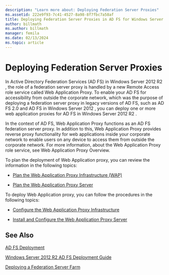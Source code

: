 ```yaml
---
description: "Learn more about: Deploying Federation Server Proxies"
ms.assetid: 222e9f93-7c41-4527-8a98-8f7fbc7a58af
title: Deploying Federation Server Proxies in AD FS for Windows Server 2012 R2
author: billmath
ms.author: billmath
manager: femila
ms.date: 02/13/2024
ms.topic: article
---
```


# Deploying Federation Server Proxies

In Active Directory Federation Services \(AD FS\) in  Windows Server 2012 R2 , the role of a federation server proxy is handled by a new Remote Access role service called Web Application Proxy. To enable your AD FS for accessibility from outside the corporate network, which was the purpose of deploying a federation server proxy in legacy versions of AD FS, such as AD FS 2.0 and AD FS in  Windows Server 2012 , you can deploy one or more web application proxies for AD FS in  Windows Server 2012 R2 .

In the context of AD FS, Web Application Proxy functions as an AD FS federation server proxy. In addition to this, Web Application Proxy provides reverse proxy functionality for web applications inside your corporate network to enable users on any device to access them from outside the corporate network. For more information, about the Web Application Proxy role service, see Web Application Proxy Overview.

To plan the deployment of Web Application proxy, you can review the information in the following topics:

-   [Plan the Web Application Proxy Infrastructure (WAP)](/previous-versions/orphan-topics/ws.11/dn383648(v=ws.11))

-   [Plan the Web Application Proxy Server](/previous-versions/orphan-topics/ws.11/dn383647(v=ws.11))

To deploy Web Application proxy, you can follow the procedures in the following topics:

-   [Configure the Web Application Proxy Infrastructure](/previous-versions/windows/it-pro/windows-server-2012-R2-and-2012/dn383644(v=ws.11))

-   [Install and Configure the Web Application Proxy Server](/previous-versions/windows/it-pro/windows-server-2012-R2-and-2012/dn383662(v=ws.11))


## See Also

[AD FS Deployment](../../ad-fs/AD-FS-Deployment.md)

[Windows Server 2012 R2 AD FS Deployment Guide](../../ad-fs/deployment/Windows-Server-2012-R2-AD-FS-Deployment-Guide.md)

[Deploying a Federation Server Farm](../../ad-fs/deployment/Deploying-a-Federation-Server-Farm.md)

